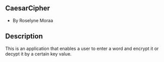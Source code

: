 ## CaesarCipher

+ By Roselyne Moraa

## Description

This is an application that enables a user to enter a word and encrypt it or decypt it by a certain key value.

## 